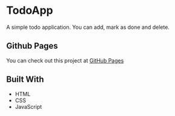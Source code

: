 # TodoApp

A simple todo application. You can add, mark as done and delete.

## Github Pages

You can check out this project at [GitHub Pages](https://sahinaykkt.github.io/TodoApp/)

## Built With

* HTML
* CSS
* JavaScript

